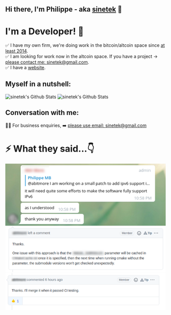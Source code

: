 ## Hi there, I'm Philippe - aka [sinetek](https://github.com/sinetek) 👋

# I'm a Developer! 🚀

✅ I have my own firm, we're doing work in the bitcoin/altcoin space since [at least 2014](https://github.com/bitcoin/bitcoin/pull/5245).
<br />
✅ I am looking for work now in the altcoin space. If you have a project -> [please contact me: sinetek@gmail.com](mailto:sinetek@gmail.com).
<br />
✅ I have a [website](https://sinetek.io).
<br />

## Myself in a nutshell:

<img align="center" alt="sinetek's Github Stats" src="https://github-readme-stats.vercel.app/api?username=sinetek&show_icons=true&hide_border=true" />

<img align="center" alt="sinetek's Github Stats" src="https://github-readme-stats.vercel.app/api/top-langs/?username=sinetek&layout=compact" />

## Conversation with me:

👊🏻 For business enquiries, ➡️ [please use email: sinetek@gmail.com](mailto:sinetek@gmail.com)
<br />

# ⚡️ What they said...👇

![](commit1.png)
![](commit2.png)
![](commit3.png)


